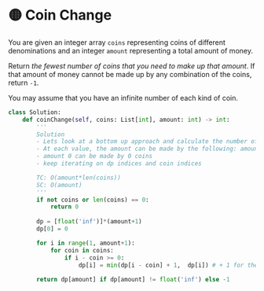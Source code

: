 # 🟡 Coin Change

You are given an integer array `coins` representing coins of different denominations and an integer `amount` representing a total amount of money.

Return _the fewest number of coins that you need to make up that amount_. If that amount of money cannot be made up by any combination of the coins, return `-1`.

You may assume that you have an infinite number of each kind of coin.

```python
class Solution:
    def coinChange(self, coins: List[int], amount: int) -> int:
        '''
        Solution
        - Lets look at a bottom up approach and calculate the number of coins needed for all values from 0 - amount
        - At each value, the amount can be made by the following: amount = coin_i + dp[amount - coin_i]
        - amount 0 can be made by 0 coins
        - keep iterating on dp indices and coin indices

        TC: O(amount*len(coins))
        SC: O(amount)
        '''
        if not coins or len(coins) == 0:
            return 0 
        
        dp = [float('inf')]*(amount+1)
        dp[0] = 0

        for i in range(1, amount+1):
            for coin in coins:
                if i - coin >= 0:
                    dp[i] = min(dp[i - coin] + 1,  dp[i]) # + 1 for the new coin
        
        return dp[amount] if dp[amount] != float('inf') else -1
```
